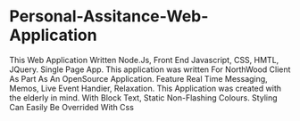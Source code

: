 # Personal-Assitance-Web-Application
This Web Application Written Node.Js, Front End Javascript, CSS, HMTL, JQuery. Single Page App. This application was written For  NorthWood Client As Part As An OpenSource Application. Feature Real Time Messaging, Memos, Live Event Handier, Relaxation. This Application was created with the elderly in mind. With Block Text, Static Non-Flashing Colours. Styling Can Easily Be Overrided With  Css 
